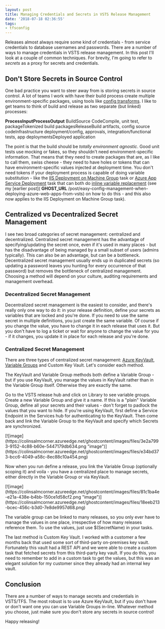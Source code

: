 ```yaml
---
layout: post
title: Managing Credentials and Secrets in VSTS Release Management
date: '2018-07-18 02:36:55'
tags:
- tfsconfig
---
```


Releases almost always require some kind of credentials - from service credentials to database usernames and passwords. There are a number of ways to manage credentials in VSTS release management. In this post I'll look at a couple of common techniques. For brevity, I'm going to refer to _secrets_ as a proxy for secrets and credentials.

## Don't Store Secrets in Source Control

One bad practice you want to steer away from is storing secrets in source control. A lot of teams I work with have their build process create multiple environment-specific packages, using tools like [config transforms](https://msdn.microsoft.com/en-us/library/dd465318(v=vs.100).aspx). I like to get teams to think of build and release as two separate (but linked) processes:

**ProcessInputProcessOutput** BuildSource CodeCompile, unit test, packageTokenized build packagesReleaseBuild artifacts, config source codeInfrastructure deployment/config, approvals, integration/functional tests, app deploymentsDeployed application

The point is that the build should be _totally environment agnostic_. Good unit tests use mocking or fakes, so they shouldn't need environment-specific information. That means that they need to create packages that are, as I like to call them, swiss cheese - they need to have holes or tokens that can have environment-specific values injected at deployment time. You don't need tokens if your deployment process is capable of doing variable substitution - like the [IIS Deployment on Machine Group](https://docs.microsoft.com/en-us/vsts/pipelines/tasks/deploy/iis-web-app-deployment-on-machine-group?view=vsts) task or [Azure App Service Deployment](https://docs.microsoft.com/en-us/vsts/pipelines/tasks/deploy/azure-rm-web-app-deployment?view=vsts) task that can both do [inline variable replacement](https://docs.microsoft.com/en-us/vsts/pipelines/tasks/transforms-variable-substitution?view=vsts#xml-variable-substitution) (see my [earlier post]( __GHOST_URL__ /post/easy-config-management-when-deploying-azure-web-apps-from-vsts) on how to do this - and this also now applies to the IIS Deployment on Machine Group task).

## Centralized vs Decentralized Secret Management

I see two broad categories of secret management: centralized and decentralized. Centralized secret management has the advantage of specifying/updating the secret once, even if it's used in many places - but has the disadvantage of being managed by a small subset of users (admins typically). This can also be an advantage, but can be a bottleneck. Decentralized secret management usually ends up in duplicated secrets (so updating a password leaves you hunting for every occurrence of that password) but removes the bottleneck of centralized management. Choosing a method will depend on your culture, auditing requirements and management overhead.

### Decentralized Secret Management

Decentralized secret management is the easiest to consider, and there's really only one way to do it: in your release definition, define your secrets as variables that are locked and you're done. If you need to use the same secret in multiple definitions, you just create the same variable. Of course if you change the value, you have to change it in each release that uses it. But you don't have to log a ticket or wait for anyone to change the value for you - if it changes, you update it in place for each release and you're done.

### Centralized Secret Management

There are three types of centralized secret management: [Azure KeyVault](https://azure.microsoft.com/en-us/services/key-vault/), [Variable Groups](https://docs.microsoft.com/en-us/vsts/pipelines/library/variable-groups?view=vsts) and Custom Key Vault. Let's consider each method.

The KeyVault and Variable Group methods both define a Variable Group - but if you use KeyVault, you manage the values in KeyVault rather than in the Variable Group itself. Otherwise they are exactly the same.

Go to the VSTS release hub and click on Library to see variable groups. Create a new Variable Group and give it a name. If this is a "plain" Variable Group, define all your secrets and their values - don't forget to padlock the values that you want to hide. If you're using KeyVault, first define a Service Endpoint in the Services hub for authenticating to the KeyVault. Then come back and link the Variable Group to the KeyVault and specify which Secrets are synchronized.

<!--kg-card-begin: html-->[![image](https://colinsalmcorner.azureedge.net/ghostcontent/images/files/3e2a7993-9152-4c88-b60e-5447179db634.png "image")](https://colinsalmcorner.azureedge.net/ghostcontent/images/files/e34bd373-bcc6-4049-a58c-8ec88c10a454.png)<!--kg-card-end: html-->

Now when you run define a release, you link the Variable Group (optionally scoping it) and voila - you have a centralized place to manage secrets, either directly in the Variable Group or via KeyVault.

<!--kg-card-begin: html-->[![image](https://colinsalmcorner.azureedge.net/ghostcontent/images/files/81c1ba4e-e21a-438e-b4bb-150ce1d58cf2.png "image")](https://colinsalmcorner.azureedge.net/ghostcontent/images/files/18eeb213-bcec-456c-b3d0-7e8de9957d68.png)<!--kg-card-end: html-->

The variable group can be linked to many releases, so you only ever have to manage the values in one place, irrespective of how many releases reference them. To use the values, just use $(SecretName) in your tasks.

The last method is Custom Key Vault. I worked with a customer a few months back that used some sort of third-party on-premises key vault. Fortunately this vault had a REST API and we were able to create a custom task that fetched secrets from this third-party key vault. If you do this, you need to remember to add in a custom task to get the values, but this was an elegant solution for my customer since they already had an internal key vault.

## Conclusion

There are a number of ways to manage secrets and credentials in VSTS/TFS. The most robust is to use Azure KeyVault, but if you don't have or don't want one you can use Variable Groups in-line. Whatever method you choose, just make sure you don't store any secrets in source control!

Happy releasing!

